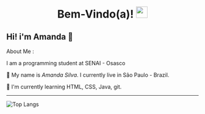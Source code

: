 <h1 align="center">
  Bem-Vindo(a)!
  <img src="https://media.giphy.com/media/hvRJCLFzcasrR4ia7z/giphy.gif" width="30"/>
</h1>

## Hi! i'm Amanda 👋

About Me :

I am a programming student at SENAI - Osasco 

🌱 My name is _Amanda Silva_. I currently live in São Paulo - Brazil.

🔭 I'm currently learning HTML, CSS, Java, git.

---

![Top Langs](https://github-readme-stats.vercel.app/api/top-langs/?username=murilloliveiraz&layout=compact&theme=dark&border=3A218B)
